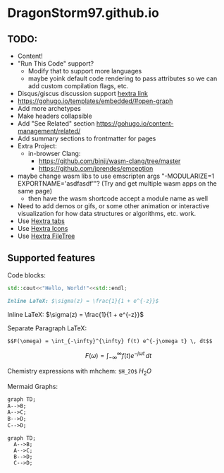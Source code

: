 # DragonStorm97.github.io

## TODO:

- Content!
- "Run This Code" support?
  - Modify that to support more languages
  - maybe yoink default code rendering to pass attributes so we can add custom compilation flags, etc.
- Disqus/giscus discussion support [hextra link](https://imfing.github.io/hextra/docs/advanced/comments/)
- https://gohugo.io/templates/embedded/#open-graph
- Add more archetypes
- Make headers collapsible
- Add "See Related" section https://gohugo.io/content-management/related/
- Add summary sections to frontmatter for pages
- Extra Project:
  - in-browser Clang:
    - https://github.com/binji/wasm-clang/tree/master
    - https://github.com/jprendes/emception
- maybe change wasm libs to use emscripten args "-MODULARIZE=1 EXPORTNAME='asdfasdf'"? (Try and get multiple wasm apps on the same page)
  - then have the wasm shortcode accept a module name as well
- Need to add demos or gifs, or some other animation or interactive visualization for how data structures or algorithms, etc. work.
- Use [Hextra tabs](https://imfing.github.io/hextra/docs/guide/shortcodes/tabs/)
- Use [Hextra Icons](https://imfing.github.io/hextra/docs/guide/shortcodes/icon/)
- Use [Hextra FileTree](https://imfing.github.io/hextra/docs/guide/shortcodes/filetree/)

## Supported features

Code blocks:

```cpp
std::cout<<"Hello, World!"<<std::endl;
```

```md
Inline LaTeX: $\sigma(z) = \frac{1}{1 + e^{-z}}$
```

Inline LaTeX: $\sigma(z) = \frac{1}{1 + e^{-z}}$

Separate Paragraph LaTeX:

```md
$$F(\omega) = \int_{-\infty}^{\infty} f(t) e^{-j\omega t} \, dt$$
```

$$F(\omega) = \int_{-\infty}^{\infty} f(t) e^{-j\omega t} \, dt$$

Chemistry expressions with mhchem: `$H_2O$` $H_2O$

Mermaid Graphs:

```md
graph TD;
A-->B;
A-->C;
B-->D;
C-->D;
```

```mermaid
graph TD;
  A-->B;
  A-->C;
  B-->D;
  C-->D;
```

